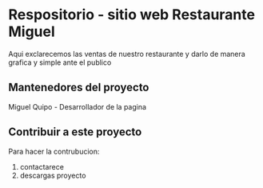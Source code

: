# Respositorio - sitio web Restaurante Miguel

Aqui exclarecemos las ventas de nuestro restaurante y darlo de manera grafica y simple ante el publico

## Mantenedores del proyecto

Miguel Quipo - Desarrollador de la pagina

## Contribuir a este proyecto

Para hacer la contrubucion:
1. contactarece
2. descargas proyecto
